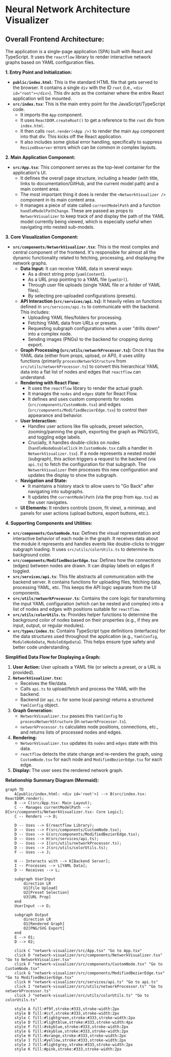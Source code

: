 # Neural Network Architecture Visualizer

## Overall Frontend Architecture:

The application is a single-page application (SPA) built with React and TypeScript. It uses the `reactflow` library to render interactive network graphs based on YAML configuration files.

**1. Entry Point and Initialization:**

*   **`public/index.html`**: This is the standard HTML file that gets served to the browser. It contains a single `div` with the ID `root` (i.e., `<div id="root"></div>`). This div acts as the container where the entire React application will be mounted.
*   **`src/index.tsx`**: This is the main entry point for the JavaScript/TypeScript code.
    *   It imports the `App` component.
    *   It uses `ReactDOM.createRoot()` to get a reference to the `root` div from `index.html`.
    *   It then calls `root.render(<App />)` to render the main `App` component into that div. This kicks off the React application.
    *   It also includes some global error handling, specifically to suppress `ResizeObserver` errors which can be common in complex layouts.

**2. Main Application Component:**

*   **`src/App.tsx`**: This component serves as the top-level container for the application's UI.
    *   It defines the overall page structure, including a header (with title, links to documentation/GitHub, and the current model path) and a main content area.
    *   The most important thing it does is render the `<NetworkVisualizer />` component in its main content area.
    *   It manages a piece of state called `currentModelPath` and a function `handleModelPathChange`. These are passed as props to `NetworkVisualizer` to keep track of and display the path of the YAML model currently being viewed, which is especially useful when navigating into nested sub-models.

**3. Core Visualization Component:**

*   **`src/components/NetworkVisualizer.tsx`**: This is the most complex and central component of the frontend. It's responsible for almost all the dynamic functionality related to fetching, processing, and displaying the network graphs.
    *   **Data Input:** It can receive YAML data in several ways:
        *   As a direct string prop (`yamlContent`).
        *   As a URL prop pointing to a YAML file (`yamlUrl`).
        *   Through user file uploads (single YAML file or a folder of YAML files).
        *   By selecting pre-uploaded configurations (presets).
    *   **API Interaction (`src/services/api.ts`):** It heavily relies on functions defined in `src/services/api.ts` to communicate with the backend. This includes:
        *   Uploading YAML files/folders for processing.
        *   Fetching YAML data from URLs or presets.
        *   Requesting subgraph configurations when a user "drills down" into a complex node.
        *   Sending images (PNGs) to the backend for cropping during export.
    *   **Graph Processing (`src/utils/networkProcessor.ts`):** Once it has the YAML data (either from props, upload, or API), it uses utility functions (primarily `processNetworkStructure` from `src/utils/networkProcessor.ts`) to convert this hierarchical YAML data into a flat list of nodes and edges that `reactflow` can understand.
    *   **Rendering with React Flow:**
        *   It uses the `reactflow` library to render the actual graph.
        *   It manages the `nodes` and `edges` state for React Flow.
        *   It defines and uses custom components for nodes (`src/components/CustomNode.tsx`) and edges (`src/components/ModifiedBezierEdge.tsx`) to control their appearance and behavior.
    *   **User Interaction:**
        *   Handles user actions like file uploads, preset selection, zooming/panning the graph, exporting the graph as PNG/SVG, and toggling edge labels.
        *   Crucially, it handles double-clicks on nodes (`handleNodeDoubleClick` in `CustomNode.tsx` calls a handler in `NetworkVisualizer.tsx`). If a node represents a nested model (subgraph), this action triggers a request to the backend (via `api.ts`) to fetch the configuration for that subgraph. The `NetworkVisualizer` then processes this new configuration and updates the display to show the subgraph.
    *   **Navigation and State:**
        *   It maintains a history stack to allow users to "Go Back" after navigating into subgraphs.
        *   It updates the `currentModelPath` (via the prop from `App.tsx`) as the user navigates.
    *   **UI Elements:** It renders controls (zoom, fit view), a minimap, and panels for user actions (upload buttons, export buttons, etc.).

**4. Supporting Components and Utilities:**

*   **`src/components/CustomNode.tsx`**: Defines the visual representation and interactive behavior of each node in the graph. It receives data about the module it represents and handles events like double-clicks to trigger subgraph loading. It uses `src/utils/colorUtils.ts` to determine its background color.
*   **`src/components/ModifiedBezierEdge.tsx`**: Defines how the connections (edges) between nodes are drawn. It can display labels on edges if toggled.
*   **`src/services/api.ts`**: This file abstracts all communication with the backend server. It contains functions for uploading files, fetching data, processing YAML, etc. This keeps the API logic separate from the UI components.
*   **`src/utils/networkProcessor.ts`**: Contains the core logic for transforming the input YAML configuration (which can be nested and complex) into a list of nodes and edges with positions suitable for `reactflow`.
*   **`src/utils/colorUtils.ts`**: Provides helper functions to determine the background color of nodes based on their properties (e.g., if they are input, output, or regular modules).
*   **`src/types/index.ts`**: Contains TypeScript type definitions (interfaces) for the data structures used throughout the application (e.g., `YamlConfig`, `ModuleNodeData`, `ModuleEdgeData`). This helps ensure type safety and better code understanding.

**Simplified Data Flow for Displaying a Graph:**

1.  **User Action:** User uploads a YAML file (or selects a preset, or a URL is provided).
2.  **`NetworkVisualizer.tsx`:**
    *   Receives the file/data.
    *   Calls `api.ts` to upload/fetch and process the YAML with the backend.
    *   Backend (or `api.ts` for some local parsing) returns a structured `YamlConfig` object.
3.  **Graph Generation:**
    *   `NetworkVisualizer.tsx` passes this `YamlConfig` to `processNetworkStructure` (in `networkProcessor.ts`).
    *   `networkProcessor.ts` calculates node positions, connections, etc., and returns lists of processed nodes and edges.
4.  **Rendering:**
    *   `NetworkVisualizer.tsx` updates its `nodes` and `edges` state with this data.
    *   `reactflow` detects the state change and re-renders the graph, using `CustomNode.tsx` for each node and `ModifiedBezierEdge.tsx` for each edge.
5.  **Display:** The user sees the rendered network graph.

**Relationship Summary Diagram (Mermaid):**

```mermaid
graph TD
    A[public/index.html: <div id='root'>] --> B(src/index.tsx: ReactDOM.render);
    B --> C(src/App.tsx: Main Layout);
    C -- Manages currentModelPath --> D[src/components/NetworkVisualizer.tsx: Core Logic];
    C -- Renders --> D;

    D -- Uses --> E(reactflow Library);
    D -- Uses --> F(src/components/CustomNode.tsx);
    D -- Uses --> G(src/components/ModifiedBezierEdge.tsx);
    D -- Uses --> H(src/services/api.ts);
    D -- Uses --> I(src/utils/networkProcessor.ts);
    D -- Uses --> J(src/utils/colorUtils.ts);
    F -- Uses --> J;

    H -- Interacts with --> K[Backend Server];
    I -- Processes --> L[YAML Data];
    D -- Receives --> L;

    subgraph UserInput
        direction LR
        U1[File Upload]
        U2[Preset Selection]
        U3[URL Prop]
    end
    UserInput --> D;

    subgraph Output
        direction LR
        O1[Rendered Graph]
        O2[PNG/SVG Export]
    end
    E --> O1;
    D --> O2;

    click C "network-visualizer/src/App.tsx" "Go to App.tsx"
    click D "network-visualizer/src/components/NetworkVisualizer.tsx" "Go to NetworkVisualizer.tsx"
    click F "network-visualizer/src/components/CustomNode.tsx" "Go to CustomNode.tsx"
    click G "network-visualizer/src/components/ModifiedBezierEdge.tsx" "Go to ModifiedBezierEdge.tsx"
    click H "network-visualizer/src/services/api.ts" "Go to api.ts"
    click I "network-visualizer/src/utils/networkProcessor.ts" "Go to networkProcessor.ts"
    click J "network-visualizer/src/utils/colorUtils.ts" "Go to colorUtils.ts"

    style A fill:#f9f,stroke:#333,stroke-width:2px
    style B fill:#ccf,stroke:#333,stroke-width:2px
    style C fill:#lightgreen,stroke:#333,stroke-width:2px
    style D fill:#lightblue,stroke:#333,stroke-width:4px
    style F fill:#skyblue,stroke:#333,stroke-width:2px
    style G fill:#skyblue,stroke:#333,stroke-width:2px
    style H fill:#orange,stroke:#333,stroke-width:2px
    style I fill:#yellow,stroke:#333,stroke-width:2px
    style J fill:#lightgrey,stroke:#333,stroke-width:2px
    style K fill:#pink,stroke:#333,stroke-width:2px
```
